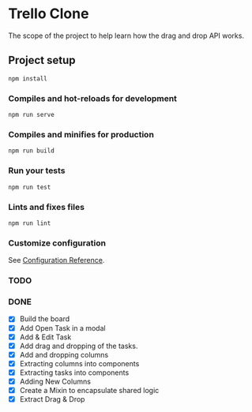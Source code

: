 # Trello Clone
The scope of the project to help learn how the drag and drop API works.

## Project setup
```
npm install
```

### Compiles and hot-reloads for development
```
npm run serve
```

### Compiles and minifies for production
```
npm run build
```

### Run your tests
```
npm run test
```

### Lints and fixes files
```
npm run lint
```

### Customize configuration
See [Configuration Reference](https://cli.vuejs.org/config/).

### TODO
### DONE
- [x] Build the board
- [x] Add Open Task in a modal
- [x] Add & Edit Task
- [x] Add drag and dropping of the tasks.
- [x] Add and dropping columns
- [x] Extracting columns into components
- [x] Extracting tasks into components
- [x] Adding New Columns
- [x] Create a Mixin to encapsulate shared logic
- [x] Extract Drag & Drop